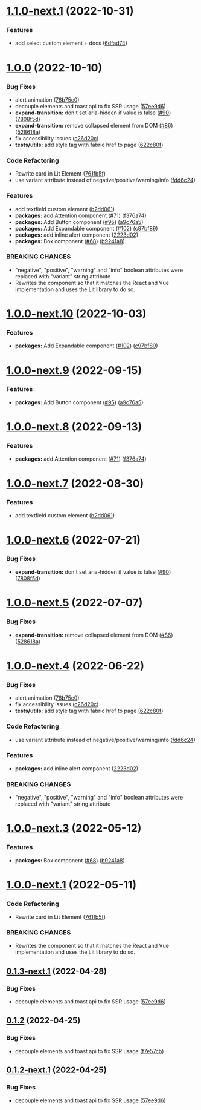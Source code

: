 # [1.1.0-next.1](https://github.com/fabric-ds/elements/compare/v1.0.0...v1.1.0-next.1) (2022-10-31)


### Features

* add select custom element + docs ([6dfad74](https://github.com/fabric-ds/elements/commit/6dfad74f809b87f5540a876de03bf4001a09aea6))

# [1.0.0](https://github.com/fabric-ds/elements/compare/v0.1.2...v1.0.0) (2022-10-10)


### Bug Fixes

* alert animation ([76b75c0](https://github.com/fabric-ds/elements/commit/76b75c0a4e39d88207f5c5c2df34efe7fbfff0ea))
* decouple elements and toast api to fix SSR usage ([57ee9d6](https://github.com/fabric-ds/elements/commit/57ee9d67122eb8ad693d901f10fa5a951f32b5c1))
* **expand-transition:** don't set aria-hidden if value is false ([#90](https://github.com/fabric-ds/elements/issues/90)) ([7808f5d](https://github.com/fabric-ds/elements/commit/7808f5df32f3fcac90c4e93671a4fcd243ec269b))
* **expand-transition:** remove collapsed element from DOM ([#86](https://github.com/fabric-ds/elements/issues/86)) ([528618a](https://github.com/fabric-ds/elements/commit/528618adda0a111a30c9108ebbfd13dcdd9d6422))
* fix accessibility issues ([c26d20c](https://github.com/fabric-ds/elements/commit/c26d20cd69abf90fda52dfe7270e7f4203aa95bd))
* **tests/utils:** add style tag with fabric href to page ([622c80f](https://github.com/fabric-ds/elements/commit/622c80f5e7f4d124fdf60163a1ba329e31e63fdd))


### Code Refactoring

* Rewrite card in Lit Element ([761fb5f](https://github.com/fabric-ds/elements/commit/761fb5fbc96f9bac8079536f591a70e525bf2e03))
* use variant attribute instead of negative/positive/warning/info ([fdd6c24](https://github.com/fabric-ds/elements/commit/fdd6c2499316d54b0241dca87b64cbb139f3b8a9))


### Features

* add textfield custom element ([b2dd061](https://github.com/fabric-ds/elements/commit/b2dd061884b9d01eb0fe36835f155887dfa5ed50))
* **packages:** add Attention component ([#71](https://github.com/fabric-ds/elements/issues/71)) ([f376a74](https://github.com/fabric-ds/elements/commit/f376a742101e3944cf79351a96b81a0edd458d6c))
* **packages:** Add Button component ([#95](https://github.com/fabric-ds/elements/issues/95)) ([a9c76a5](https://github.com/fabric-ds/elements/commit/a9c76a54b2c8307271ad540a639e9a378d352777))
* **packages:** Add Expandable component ([#102](https://github.com/fabric-ds/elements/issues/102)) ([c97bf89](https://github.com/fabric-ds/elements/commit/c97bf8955c0d49564931d351adb029bacc8b1967))
* **packages:** add inline alert component ([2223d02](https://github.com/fabric-ds/elements/commit/2223d0298226f3bbf2dc94f525819113b3728843))
* **packages:** Box component ([#68](https://github.com/fabric-ds/elements/issues/68)) ([b9241a8](https://github.com/fabric-ds/elements/commit/b9241a85af8aad804c3d45b9da4ae0a6ed1577a1))


### BREAKING CHANGES

* "negative", "positive", "warning" and "info" boolean attributes were replaced with
"variant" string attribute
* Rewrites the component so that it matches the React and Vue implementation and uses the Lit library to do so.

# [1.0.0-next.10](https://github.com/fabric-ds/elements/compare/v1.0.0-next.9...v1.0.0-next.10) (2022-10-03)


### Features

* **packages:** Add Expandable component ([#102](https://github.com/fabric-ds/elements/issues/102)) ([c97bf89](https://github.com/fabric-ds/elements/commit/c97bf8955c0d49564931d351adb029bacc8b1967))

# [1.0.0-next.9](https://github.com/fabric-ds/elements/compare/v1.0.0-next.8...v1.0.0-next.9) (2022-09-15)


### Features

* **packages:** Add Button component ([#95](https://github.com/fabric-ds/elements/issues/95)) ([a9c76a5](https://github.com/fabric-ds/elements/commit/a9c76a54b2c8307271ad540a639e9a378d352777))

# [1.0.0-next.8](https://github.com/fabric-ds/elements/compare/v1.0.0-next.7...v1.0.0-next.8) (2022-09-13)


### Features

* **packages:** add Attention component ([#71](https://github.com/fabric-ds/elements/issues/71)) ([f376a74](https://github.com/fabric-ds/elements/commit/f376a742101e3944cf79351a96b81a0edd458d6c))

# [1.0.0-next.7](https://github.com/fabric-ds/elements/compare/v1.0.0-next.6...v1.0.0-next.7) (2022-08-30)


### Features

* add textfield custom element ([b2dd061](https://github.com/fabric-ds/elements/commit/b2dd061884b9d01eb0fe36835f155887dfa5ed50))

# [1.0.0-next.6](https://github.com/fabric-ds/elements/compare/v1.0.0-next.5...v1.0.0-next.6) (2022-07-21)


### Bug Fixes

* **expand-transition:** don't set aria-hidden if value is false ([#90](https://github.com/fabric-ds/elements/issues/90)) ([7808f5d](https://github.com/fabric-ds/elements/commit/7808f5df32f3fcac90c4e93671a4fcd243ec269b))

# [1.0.0-next.5](https://github.com/fabric-ds/elements/compare/v1.0.0-next.4...v1.0.0-next.5) (2022-07-07)


### Bug Fixes

* **expand-transition:** remove collapsed element from DOM ([#86](https://github.com/fabric-ds/elements/issues/86)) ([528618a](https://github.com/fabric-ds/elements/commit/528618adda0a111a30c9108ebbfd13dcdd9d6422))

# [1.0.0-next.4](https://github.com/fabric-ds/elements/compare/v1.0.0-next.3...v1.0.0-next.4) (2022-06-22)


### Bug Fixes

* alert animation ([76b75c0](https://github.com/fabric-ds/elements/commit/76b75c0a4e39d88207f5c5c2df34efe7fbfff0ea))
* fix accessibility issues ([c26d20c](https://github.com/fabric-ds/elements/commit/c26d20cd69abf90fda52dfe7270e7f4203aa95bd))
* **tests/utils:** add style tag with fabric href to page ([622c80f](https://github.com/fabric-ds/elements/commit/622c80f5e7f4d124fdf60163a1ba329e31e63fdd))


### Code Refactoring

* use variant attribute instead of negative/positive/warning/info ([fdd6c24](https://github.com/fabric-ds/elements/commit/fdd6c2499316d54b0241dca87b64cbb139f3b8a9))


### Features

* **packages:** add inline alert component ([2223d02](https://github.com/fabric-ds/elements/commit/2223d0298226f3bbf2dc94f525819113b3728843))


### BREAKING CHANGES

* "negative", "positive", "warning" and "info" boolean attributes were replaced with
"variant" string attribute

# [1.0.0-next.3](https://github.com/fabric-ds/elements/compare/v1.0.0-next.2...v1.0.0-next.3) (2022-05-12)


### Features

* **packages:** Box component ([#68](https://github.com/fabric-ds/elements/issues/68)) ([b9241a8](https://github.com/fabric-ds/elements/commit/b9241a85af8aad804c3d45b9da4ae0a6ed1577a1))

# [1.0.0-next.1](https://github.com/fabric-ds/elements/compare/v0.1.3-next.1...v1.0.0-next.1) (2022-05-11)


### Code Refactoring

* Rewrite card in Lit Element ([761fb5f](https://github.com/fabric-ds/elements/commit/761fb5fbc96f9bac8079536f591a70e525bf2e03))


### BREAKING CHANGES

* Rewrites the component so that it matches the React and Vue implementation and uses the Lit library to do so.

## [0.1.3-next.1](https://github.com/fabric-ds/elements/compare/v0.1.2...v0.1.3-next.1) (2022-04-28)

### Bug Fixes

- decouple elements and toast api to fix SSR usage
  ([57ee9d6](https://github.com/fabric-ds/elements/commit/57ee9d67122eb8ad693d901f10fa5a951f32b5c1))

## [0.1.2](https://github.com/fabric-ds/elements/compare/v0.1.1...v0.1.2) (2022-04-25)

### Bug Fixes

- decouple elements and toast api to fix SSR usage
  ([f7e57cb](https://github.com/fabric-ds/elements/commit/f7e57cb4139a2942c6d971ba650b30a2c825d27d))

## [0.1.2-next.1](https://github.com/fabric-ds/elements/compare/v0.1.1...v0.1.2-next.1) (2022-04-25)

### Bug Fixes

- decouple elements and toast api to fix SSR usage
  ([57ee9d6](https://github.com/fabric-ds/elements/commit/57ee9d67122eb8ad693d901f10fa5a951f32b5c1))
